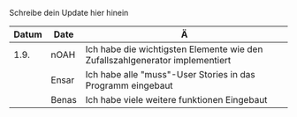 Schreibe dein Update hier hinein

| Datum | Date | Ä                                              |
| ----- | ------- | ------------------------------------------------------------ |
| 1.9.  | nOAH    | Ich habe die wichtigsten Elemente wie den Zufallszahlgenerator implementiert|
|       | Ensar   | Ich habe alle "muss"-User Stories in das Programm eingebaut  |
|       | Benas   | Ich habe viele weitere funktionen Eingebaut   |    Tag   Datei  Änderung
